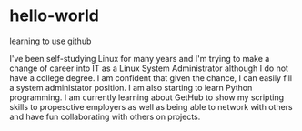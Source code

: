 # hello-world
learning to use github

I've been self-studying Linux for many years and I'm trying to make a change of career into IT as a Linux System Administrator although I do not have a college degree. I am confident that given the chance, I can easily fill a system administator position. I am also starting to learn Python programming. I am currently learning about GetHub to show my scripting skills to propesctive employers as well as being able to network with others and have fun collaborating with others on projects.
